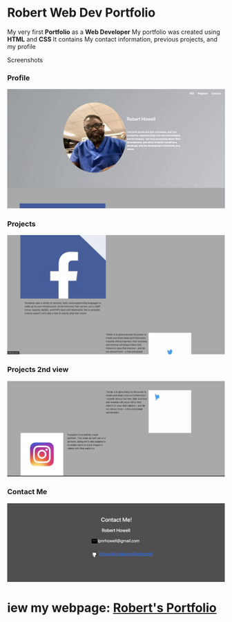 # Robert Web Dev Portfolio

My very first **Portfolio** as a **Web Developer**
My portfolio was created using **HTML** and **CSS**
It contains My contact information, previous projects, and my profile

Screenshots
 ### Profile
![Alt text](./Assets/portfolio-profile.png "portfolio-profile")

### Projects
![Alt text](./Assets/projects.png "portfolio-projects")

### Projects 2nd view
![Alt text](./Assets/projects2.png "portfolio-project2")

### Contact Me
![Alt text](./Assets/contact.png "portfolio-contact")


# iew my webpage: [Robert's Portfolio](https://lpnrhowell.github.io/portfolio/)
